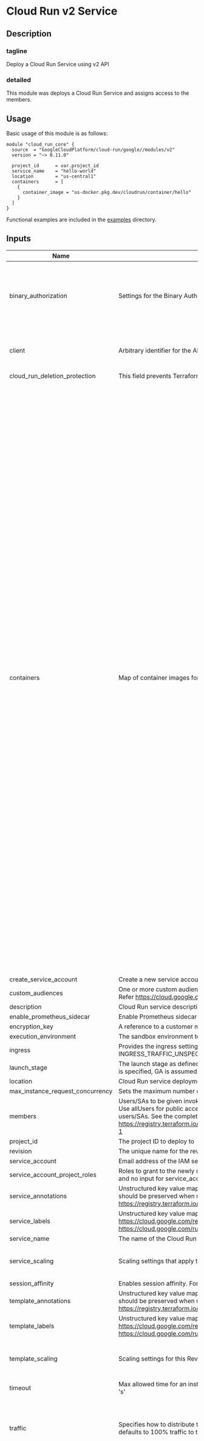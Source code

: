 # Cloud Run v2 Service

## Description

### tagline

Deploy a Cloud Run Service using v2 API

### detailed

This module was deploys a Cloud Run Service and assigns access to the members.

## Usage

Basic usage of this module is as follows:

```hcl
module "cloud_run_core" {
  source  = "GoogleCloudPlatform/cloud-run/google//modules/v2"
  version = "~> 0.11.0"

  project_id      = var.project_id
  service_name    = "hello-world"
  location        = "us-central1"
  containers      = [
    {
      container_image = "us-docker.pkg.dev/cloudrun/container/hello"
    }
  ]
}
```

Functional examples are included in the
[examples](./examples/) directory.

<!-- BEGINNING OF PRE-COMMIT-TERRAFORM DOCS HOOK -->
## Inputs

| Name | Description | Type | Default | Required |
|------|-------------|------|---------|:--------:|
| binary\_authorization | Settings for the Binary Authorization feature. | <pre>object({<br>    breakglass_justification = optional(bool) # If present, indicates to use Breakglass using this justification. If useDefault is False, then it must be empty. For more information on breakglass, see https://cloud.google.com/binary-authorization/docs/using-breakglass<br>    use_default              = optional(bool) #If True, indicates to use the default project's binary authorization policy. If False, binary authorization will be disabled.<br>  })</pre> | `null` | no |
| client | Arbitrary identifier for the API client and version identifier | <pre>object({<br>    name    = optional(string, null)<br>    version = optional(string, null)<br>  })</pre> | `{}` | no |
| cloud\_run\_deletion\_protection | This field prevents Terraform from destroying or recreating the Cloud Run jobs and services | `bool` | `true` | no |
| containers | Map of container images for the service | <pre>list(object({<br>    container_name       = optional(string, null)<br>    container_image      = string<br>    working_dir          = optional(string, null)<br>    depends_on_container = optional(list(string), null)<br>    container_args       = optional(list(string), null)<br>    container_command    = optional(list(string), null)<br>    env_vars             = optional(map(string), {})<br>    env_secret_vars = optional(map(object({<br>      secret  = string<br>      version = string<br>    })), {})<br>    volume_mounts = optional(list(object({<br>      name       = string<br>      mount_path = string<br>    })), [])<br>    ports = optional(object({<br>      name           = optional(string, "http1")<br>      container_port = optional(number, 8080)<br>    }), {})<br>    resources = optional(object({<br>      limits = optional(object({<br>        cpu    = optional(string)<br>        memory = optional(string)<br>      }))<br>      cpu_idle          = optional(bool, true)<br>      startup_cpu_boost = optional(bool, false)<br>    }), {})<br>    startup_probe = optional(object({<br>      failure_threshold     = optional(number, null)<br>      initial_delay_seconds = optional(number, null)<br>      timeout_seconds       = optional(number, null)<br>      period_seconds        = optional(number, null)<br>      http_get = optional(object({<br>        path = optional(string)<br>        port = optional(string)<br>        http_headers = optional(list(object({<br>          name  = string<br>          value = string<br>        })), [])<br>      }), null)<br>      tcp_socket = optional(object({<br>        port = optional(number)<br>      }), null)<br>      grpc = optional(object({<br>        port    = optional(number)<br>        service = optional(string)<br>      }), null)<br>    }), null)<br>    liveness_probe = optional(object({<br>      failure_threshold     = optional(number, null)<br>      initial_delay_seconds = optional(number, null)<br>      timeout_seconds       = optional(number, null)<br>      period_seconds        = optional(number, null)<br>      http_get = optional(object({<br>        path = optional(string)<br>        port = optional(string)<br>        http_headers = optional(list(object({<br>          name  = string<br>          value = string<br>        })), null)<br>      }), null)<br>      tcp_socket = optional(object({<br>        port = optional(number)<br>      }), null)<br>      grpc = optional(object({<br>        port    = optional(number)<br>        service = optional(string)<br>      }), null)<br>    }), null)<br>  }))</pre> | n/a | yes |
| create\_service\_account | Create a new service account for cloud run service | `bool` | `true` | no |
| custom\_audiences | One or more custom audiences that you want this service to support. Specify each custom audience as the full URL in a string. Refer https://cloud.google.com/run/docs/configuring/custom-audiences | `list(string)` | `null` | no |
| description | Cloud Run service description. This field currently has a 512-character limit. | `string` | `null` | no |
| enable\_prometheus\_sidecar | Enable Prometheus sidecar in Cloud Run instance. | `bool` | `false` | no |
| encryption\_key | A reference to a customer managed encryption key (CMEK) to use to encrypt this container image. This is optional. | `string` | `null` | no |
| execution\_environment | The sandbox environment to host this Revision. | `string` | `"EXECUTION_ENVIRONMENT_GEN2"` | no |
| ingress | Provides the ingress settings for this Service. On output, returns the currently observed ingress settings, or INGRESS\_TRAFFIC\_UNSPECIFIED if no revision is active. | `string` | `"INGRESS_TRAFFIC_ALL"` | no |
| launch\_stage | The launch stage as defined by Google Cloud Platform Launch Stages. Cloud Run supports ALPHA, BETA, and GA. If no value is specified, GA is assumed. | `string` | `"GA"` | no |
| location | Cloud Run service deployment location | `string` | n/a | yes |
| max\_instance\_request\_concurrency | Sets the maximum number of requests that each serving instance can receive. This is optional. | `string` | `null` | no |
| members | Users/SAs to be given invoker access to the service. Grant invoker access by specifying the users or service accounts (SAs). Use allUsers for public access, allAuthenticatedUsers for access by logged-in Google users, or provide a list of specific users/SAs. See the complete list of available options: https://registry.terraform.io/providers/hashicorp/google/latest/docs/resources/cloud_run_v2_service_iam#member/members-1 | `list(string)` | `[]` | no |
| project\_id | The project ID to deploy to | `string` | n/a | yes |
| revision | The unique name for the revision. If this field is omitted, it will be automatically generated based on the Service name | `string` | `null` | no |
| service\_account | Email address of the IAM service account associated with the revision of the service | `string` | `null` | no |
| service\_account\_project\_roles | Roles to grant to the newly created cloud run SA in specified project. Should be used with create\_service\_account set to true and no input for service\_account | `list(string)` | `[]` | no |
| service\_annotations | Unstructured key value map that may be set by external tools to store and arbitrary metadata. They are not queryable and should be preserved when modifying objects. Refer https://registry.terraform.io/providers/hashicorp/google/latest/docs/resources/cloud_run_v2_service#annotations | `map(string)` | `{}` | no |
| service\_labels | Unstructured key value map that can be used to organize and categorize objects. For more information, visit https://cloud.google.com/resource-manager/docs/creating-managing-labels or https://cloud.google.com/run/docs/configuring/labels | `map(string)` | `{}` | no |
| service\_name | The name of the Cloud Run service to create | `string` | n/a | yes |
| service\_scaling | Scaling settings that apply to the whole service | <pre>object({<br>    min_instance_count = optional(number)<br>  })</pre> | `null` | no |
| session\_affinity | Enables session affinity. For more information, go to https://cloud.google.com/run/docs/configuring/session-affinity | `string` | `null` | no |
| template\_annotations | Unstructured key value map that may be set by external tools to store and arbitrary metadata. They are not queryable and should be preserved when modifying objects. Refer https://registry.terraform.io/providers/hashicorp/google/latest/docs/resources/cloud_run_v2_service#annotations | `map(string)` | `{}` | no |
| template\_labels | Unstructured key value map that can be used to organize and categorize objects. For more information, visit https://cloud.google.com/resource-manager/docs/creating-managing-labels or https://cloud.google.com/run/docs/configuring/labels | `map(string)` | `{}` | no |
| template\_scaling | Scaling settings for this Revision. | <pre>object({<br>    min_instance_count = optional(number)<br>    max_instance_count = optional(number)<br>  })</pre> | `null` | no |
| timeout | Max allowed time for an instance to respond to a request. A duration in seconds with up to nine fractional digits, ending with 's' | `string` | `null` | no |
| traffic | Specifies how to distribute traffic over a collection of Revisions belonging to the Service. If traffic is empty or not provided, defaults to 100% traffic to the latest Ready Revision. | <pre>list(object({<br>    type     = optional(string, "TRAFFIC_TARGET_ALLOCATION_TYPE_LATEST")<br>    percent  = optional(number, 100)<br>    revision = optional(string, null)<br>    tag      = optional(string, null)<br>  }))</pre> | `[]` | no |
| volumes | Volumes needed for environment variables (when using secret) | <pre>list(object({<br>    name = string<br>    secret = optional(object({<br>      secret       = string<br>      default_mode = optional(string)<br>      items = optional(object({<br>        path    = string<br>        version = optional(string)<br>        mode    = optional(string)<br>      }))<br>    }))<br>    cloud_sql_instance = optional(object({<br>      instances = optional(list(string))<br>    }))<br>    empty_dir = optional(object({<br>      medium     = optional(string)<br>      size_limit = optional(string)<br>    }))<br>    gcs = optional(object({<br>      bucket    = string<br>      read_only = optional(string)<br>    }))<br>    nfs = optional(object({<br>      server    = string<br>      path      = string<br>      read_only = optional(string)<br>    }))<br>  }))</pre> | `[]` | no |
| vpc\_access | Configure this to enable your service to send traffic to a Virtual Private Cloud. Set egress to ALL\_TRAFFIC or PRIVATE\_RANGES\_ONLY. Choose a connector or network\_interfaces (for direct VPC egress). For details: https://cloud.google.com/run/docs/configuring/connecting-vpc | <pre>object({<br>    connector = optional(string)<br>    egress    = optional(string)<br>    network_interfaces = optional(object({<br>      network    = optional(string)<br>      subnetwork = optional(string)<br>      tags       = optional(list(string))<br>    }))<br>  })</pre> | `null` | no |

## Outputs

| Name | Description |
|------|-------------|
| apphub\_service\_uri | Service URI in CAIS style to be used by Apphub. |
| creator | Email address of the authenticated creator. |
| effective\_annotations | All of annotations (key/value pairs) present on the resource in GCP, including the annotations configured through Terraform, other clients and services. |
| last\_modifier | Email address of the last authenticated modifier. |
| latest\_created\_revision | Name of the last created revision. See comments in reconciling for additional information on reconciliation process in Cloud Run. |
| latest\_ready\_revision | Name of the latest revision that is serving traffic. See comments in reconciling for additional information on reconciliation process in Cloud Run. |
| location | Location in which the Cloud Run service was created |
| observed\_generation | The generation of this Service currently serving traffic. |
| project\_id | Google Cloud project in which the service was created |
| service\_account\_id | Service account id and email |
| service\_id | Unique Identifier for the created service with format projects/{{project}}/locations/{{location}}/services/{{name}} |
| service\_name | Name of the created service |
| service\_uri | The main URI in which this Service is serving traffic. |
| traffic\_statuses | Detailed status information for corresponding traffic targets. |

<!-- END OF PRE-COMMIT-TERRAFORM DOCS HOOK -->

